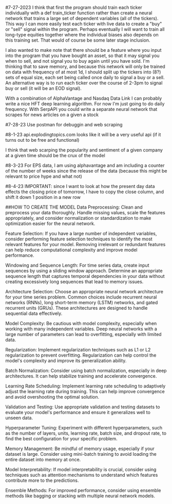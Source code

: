 #7-27-2023
I think that first the program should train each ticker individually with a def train_ticker function rather than create a neural network that trains a large set of dependent variables (all of the tickers). This way I can more easily test each ticker with live data to create a "buy" or "sell" signal within the program.
Perhaps eventually I will want to train all long-type equities together where the individual biases also depends on this training set. That would of course be some later stage inclusion.

I also wanted to make note that there should be a feature where you input into the program that you have bought an asset, so that it may signal you when to sell, and not signal you to buy again until you have sold. I'm thinking that to save memory, and because this network will only be trained on data with frequency of at most 1d, I should split up the tickers into (8?) sets of equal size, each set being called once daily to signal a buy or a sell. An alternative way is to run each ticker over the course of 2-3pm to signal buy or sell (it will be an EOD signal).

With a combination of AlphaVantage and Nasdaq Data Link I can probably write a nice HFT deep learning algorithm. For now I'm just going to do daily frequency. With SerpAPI you could write a separate neural network that scrapes for news articles on a given a stock

#7-28-23
Use postman for debuggin and web scraping

#8-1-23
api.explodingtopics.com looks like it will be a very useful api (if it turns out to be free and functional)

I think that web scarping the popularity and sentiment of a given company at a given time should be the crux of the model

#8-3-23
For EPS data, I am using alphavantage and am including a counter of the number of weeks since the release of the data (because this might be relevant to price hype and what not)

#8-4-23
IMPORTANT: since I want to look at how the present day data effects the closing price of tomorrow, I have to copy the close column, and shift it down 1 position in a new row

##HOW TO CREATE THE MODEL
Data Preprocessing: Clean and preprocess your data thoroughly. Handle missing values, scale the features appropriately, and consider normalization or standardization to make optimization easier for the neural network.

Feature Selection: If you have a large number of independent variables, consider performing feature selection techniques to identify the most relevant features for your model. Removing irrelevant or redundant features can help reduce computational complexity and improve model performance.

Windowing and Sequence Length: For time series data, create input sequences by using a sliding window approach. Determine an appropriate sequence length that captures temporal dependencies in your data without creating excessively long sequences that lead to memory issues.

Architecture Selection: Choose an appropriate neural network architecture for your time series problem. Common choices include recurrent neural networks (RNNs), long short-term memory (LSTM) networks, and gated recurrent units (GRUs). These architectures are designed to handle sequential data effectively.

Model Complexity: Be cautious with model complexity, especially when working with many independent variables. Deep neural networks with a large number of parameters can lead to overfitting, especially with limited data.

Regularization: Implement regularization techniques such as L1 or L2 regularization to prevent overfitting. Regularization can help control the model's complexity and improve its generalization ability.

Batch Normalization: Consider using batch normalization, especially in deep architectures. It can help stabilize training and accelerate convergence.

Learning Rate Scheduling: Implement learning rate scheduling to adaptively adjust the learning rate during training. This can help improve convergence and avoid overshooting the optimal solution.

Validation and Testing: Use appropriate validation and testing datasets to evaluate your model's performance and ensure it generalizes well to unseen data.

Hyperparameter Tuning: Experiment with different hyperparameters, such as the number of layers, units, learning rate, batch size, and dropout rate, to find the best configuration for your specific problem.

Memory Management: Be mindful of memory usage, especially if your dataset is large. Consider using mini-batch training to avoid loading the entire dataset into memory at once.

Model Interpretability: If model interpretability is crucial, consider using techniques such as attention mechanisms to understand which features contribute more to the predictions.

Ensemble Methods: For improved performance, consider using ensemble methods like bagging or stacking with multiple neural network models.